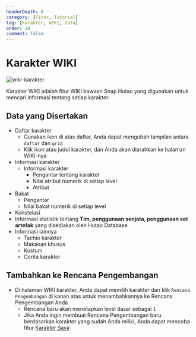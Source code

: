 ```yaml
---
headerDepth: 0
category: [Fitur, Tutorial]
tag: [Karakter, WIKI, Data]
order: 10
comment: false
---
```


# Karakter WIKI

![wiki-karakter](https://img.alicdn.com/imgextra/i3/1797064093/O1CN01BTeWoh1g6dyHbVwkf_!!1797064093.png_.webp)

Karakter WIKI adalah fitur WIKI bawaan Snap Hutao yang digunakan untuk mencari informasi tentang setiap karakter.

## Data yang Disertakan

- Daftar karakter
  - Gunakan ikon di atas daftar, Anda dapat mengubah tampilan antara `daftar` dan `grid`
  - Klik ikon atau judul karakter, dan Anda akan diarahkan ke halaman WIKI-nya
- Informasi karakter
  - Informasi karakter
    - Pengantar tentang karakter
    - Nilai atribut numerik di setiap level
    - Atribut
- Bakat
  - Pengantar
  - Nilai bakat numerik di setiap level
- Konstelasi
- Informasi statistik tentang **Tim, penggunaan senjata, penggunaan set artefak** yang disediakan oleh Hutao Database
- Informasi lainnya
  - Tachie karakter
  - Makanan khusus
  - Kostum
  - Cerita karakter

## Tambahkan ke Rencana Pengembangan

- Di halaman WIKI karakter, Anda dapat memilih karakter dan klik `Rencana Pengembangan` di kanan atas untuk menambahkannya ke Rencana Pengembangan Anda
  - Rencana baru akan menetapkan level dasar sebagai `1`
  - Jika Anda ingin membuat Rencana Pengembangan baru berdasarkan karakter yang sudah Anda miliki, Anda dapat mencoba fitur [Karakter Saya](character-data.html)